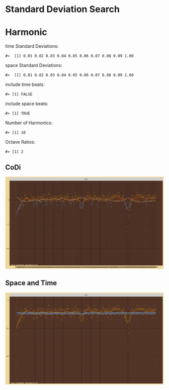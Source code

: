 Standard Deviation Search
================

# Harmonic

time Standard Deviations:

    #>  [1] 0.01 0.02 0.03 0.04 0.05 0.06 0.07 0.08 0.09 1.00

space Standard Deviations:

    #>  [1] 0.01 0.02 0.03 0.04 0.05 0.06 0.07 0.08 0.09 1.00

include time beats:

    #> [1] FALSE

include space beats:

    #> [1] TRUE

Number of Harmonics:

    #> [1] 10

Octave Ratios:

    #> [1] 2

## CoDi

![](../figures/standard_deviation_search/_CoDi-1.png)<!-- -->

## Space and Time

![](../figures/standard_deviation_search/_Spacetime-1.png)<!-- -->
